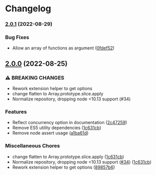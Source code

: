 # Changelog

### [2.0.1](https://www.github.com/gulpjs/bach/compare/v2.0.0...v2.0.1) (2022-08-29)


### Bug Fixes

* Allow an array of functions as argument ([0fdef52](https://www.github.com/gulpjs/bach/commit/0fdef521beb77592fe6cc9264bb6a2e76585b127))

## [2.0.0](https://www.github.com/gulpjs/bach/compare/v1.2.0...v2.0.0) (2022-08-25)


### ⚠ BREAKING CHANGES

* Rework extension helper to get options
* change flatten to Array.prototype.slice.apply
* Normalize repository, dropping node <10.13 support (#34)

### Features

* Reflect concurrency option in documentation ([2c47259](https://www.github.com/gulpjs/bach/commit/2c47259f650e52eb0410713c3766e6b1eda1bcdc))
* Remove ES5 utility dependencies ([1c631cb](https://www.github.com/gulpjs/bach/commit/1c631cb014cddfea87a29e0e874a1cd85b6a1751))
* Remove node assert usage ([a1ba61d](https://www.github.com/gulpjs/bach/commit/a1ba61d965477de8d2b748f5ed5d5dce343e4182))


### Miscellaneous Chores

* change flatten to Array.prototype.slice.apply ([1c631cb](https://www.github.com/gulpjs/bach/commit/1c631cb014cddfea87a29e0e874a1cd85b6a1751))
* Normalize repository, dropping node <10.13 support ([#34](https://www.github.com/gulpjs/bach/issues/34)) ([1c631cb](https://www.github.com/gulpjs/bach/commit/1c631cb014cddfea87a29e0e874a1cd85b6a1751))
* Rework extension helper to get options ([89857b6](https://www.github.com/gulpjs/bach/commit/89857b6f3bbf165ca9f437663ee1de28af9de223))
